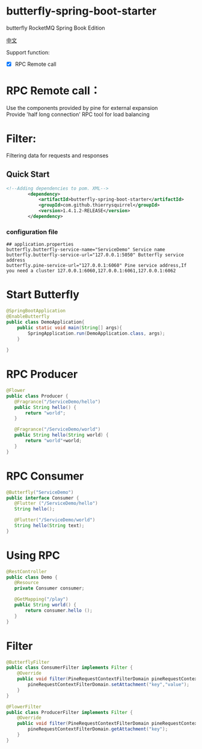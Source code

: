 # butterfly-spring-boot-starter

butterfly RocketMQ Spring Book Edition

[中文](./README_zh_CN.md)

Support function:
- [x] RPC Remote call

# RPC Remote call： 
 Use the components provided by pine for external expansion    
 Provide 'half long connection' RPC tool for load balancing  

# Filter:  
 Filtering data for requests and responses  
  
## Quick Start

```xml
<!--Adding dependencies to pom. XML-->
        <dependency>
            <artifactId>butterfly-spring-boot-starter</artifactId>
            <groupId>com.github.thierrysquirrel</groupId>
            <version>1.4.1.2-RELEASE</version>
        </dependency>
``` 

 ### configuration file
 
 ```properties
 ## application.properties
butterfly.butterfly-service-name="ServiceDemo" Service name
butterfly.butterfly-service-url="127.0.0.1:5050" Butterfly service address
butterfly.pine-service-url="127.0.0.1:6060" Pine service address,If you need a cluster 127.0.0.1:6060,127.0.0.1:6061,127.0.0.1:6062
 ```

 # Start Butterfly
 ```java
 @SpringBootApplication
 @EnableButterfly
 public class DemoApplication{
     public static void main(String[] args){
         SpringApplication.run(DemoApplication.class, args);
     }
    
 }
 ```

# RPC Producer 

 ```java
@Flower
public class Producer {
    @Fragrance("/ServiceDemo/hello")
    public String hello() {
        return "world";
    }

    @Fragrance("/ServiceDemo/world")
    public String hello(String world) {
        return "world"+world;
    }
}
 ```

# RPC Consumer

 ```java
@Butterfly("ServiceDemo")
public interface Consumer {
    @Flutter ("/ServiceDemo/hello")
    String hello();

    @Flutter("/ServiceDemo/world")
    String hello(String text);
}
 ```

# Using RPC

 ```java
@RestController
public class Demo {
    @Resource
    private Consumer consumer;

    @GetMapping("/play")
    public String world() {
        return consumer.hello ();
    }
}
 ```  

# Filter  

```java
@ButterflyFilter
public class ConsumerFilter implements Filter {
	@Override
	public void filter(PineRequestContextFilterDomain pineRequestContextFilterDomain) {
        pineRequestContextFilterDomain.setAttachment("key","value");        	
	}
}
```  

```java
@FlowerFilter
public class ProducerFilter implements Filter {
	@Override
	public void filter(PineRequestContextFilterDomain pineRequestContextFilterDomain) {
		pineRequestContextFilterDomain.getAttachment("key");	
	}
}
```